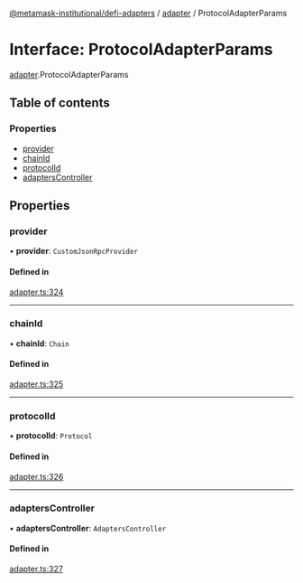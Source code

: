 [@metamask-institutional/defi-adapters](../README.md) / [adapter](../modules/adapter.md) / ProtocolAdapterParams

# Interface: ProtocolAdapterParams

[adapter](../modules/adapter.md).ProtocolAdapterParams

## Table of contents

### Properties

- [provider](adapter.ProtocolAdapterParams.md#provider)
- [chainId](adapter.ProtocolAdapterParams.md#chainid)
- [protocolId](adapter.ProtocolAdapterParams.md#protocolid)
- [adaptersController](adapter.ProtocolAdapterParams.md#adapterscontroller)

## Properties

### provider

• **provider**: `CustomJsonRpcProvider`

#### Defined in

[adapter.ts:324](https://github.com/consensys-vertical-apps/mmi-defi-adapters/blob/main/src/types/adapter.ts#L324)

___

### chainId

• **chainId**: `Chain`

#### Defined in

[adapter.ts:325](https://github.com/consensys-vertical-apps/mmi-defi-adapters/blob/main/src/types/adapter.ts#L325)

___

### protocolId

• **protocolId**: `Protocol`

#### Defined in

[adapter.ts:326](https://github.com/consensys-vertical-apps/mmi-defi-adapters/blob/main/src/types/adapter.ts#L326)

___

### adaptersController

• **adaptersController**: `AdaptersController`

#### Defined in

[adapter.ts:327](https://github.com/consensys-vertical-apps/mmi-defi-adapters/blob/main/src/types/adapter.ts#L327)
